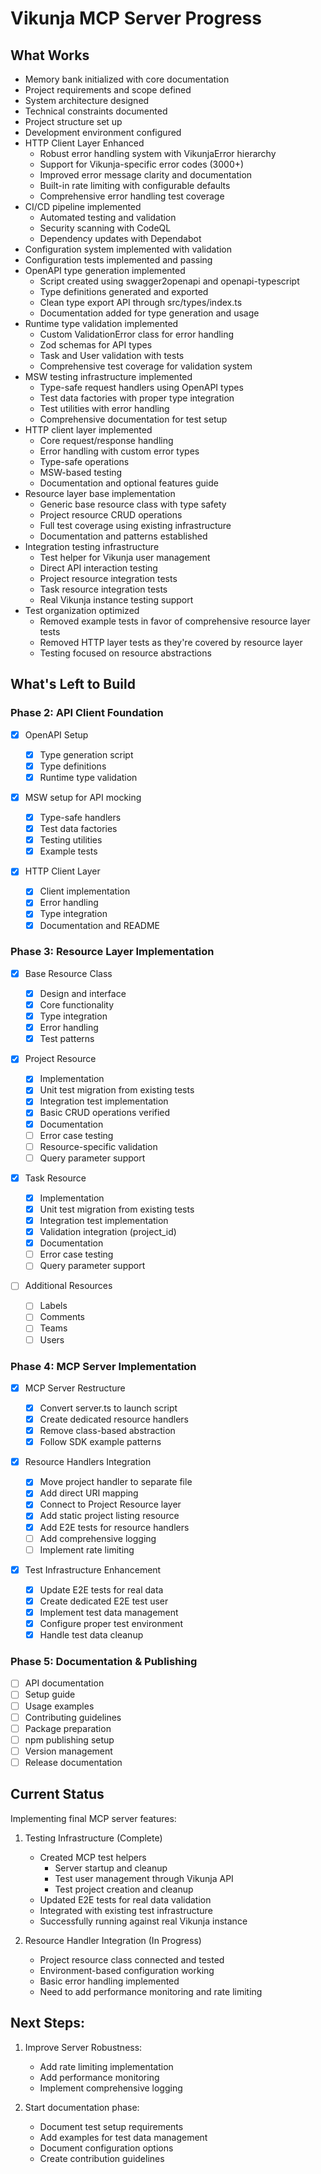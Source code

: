 # Vikunja MCP Server Progress

## What Works

- Memory bank initialized with core documentation
- Project requirements and scope defined
- System architecture designed
- Technical constraints documented
- Project structure set up
- Development environment configured
- HTTP Client Layer Enhanced
  - Robust error handling system with VikunjaError hierarchy
  - Support for Vikunja-specific error codes (3000+)
  - Improved error message clarity and documentation
  - Built-in rate limiting with configurable defaults
  - Comprehensive error handling test coverage
- CI/CD pipeline implemented
  - Automated testing and validation
  - Security scanning with CodeQL
  - Dependency updates with Dependabot
- Configuration system implemented with validation
- Configuration tests implemented and passing
- OpenAPI type generation implemented
  - Script created using swagger2openapi and openapi-typescript
  - Type definitions generated and exported
  - Clean type export API through src/types/index.ts
  - Documentation added for type generation and usage
- Runtime type validation implemented
  - Custom ValidationError class for error handling
  - Zod schemas for API types
  - Task and User validation with tests
  - Comprehensive test coverage for validation system
- MSW testing infrastructure implemented
  - Type-safe request handlers using OpenAPI types
  - Test data factories with proper type integration
  - Test utilities with error handling
  - Comprehensive documentation for test setup
- HTTP client layer implemented
  - Core request/response handling
  - Error handling with custom error types
  - Type-safe operations
  - MSW-based testing
  - Documentation and optional features guide
- Resource layer base implementation
  - Generic base resource class with type safety
  - Project resource CRUD operations
  - Full test coverage using existing infrastructure
  - Documentation and patterns established
- Integration testing infrastructure
  - Test helper for Vikunja user management
  - Direct API interaction testing
  - Project resource integration tests
  - Task resource integration tests
  - Real Vikunja instance testing support
- Test organization optimized
  - Removed example tests in favor of comprehensive resource layer tests
  - Removed HTTP layer tests as they're covered by resource layer
  - Testing focused on resource abstractions

## What's Left to Build

### Phase 2: API Client Foundation

- [x] OpenAPI Setup

  - [x] Type generation script
  - [x] Type definitions
  - [x] Runtime type validation

- [x] MSW setup for API mocking

  - [x] Type-safe handlers
  - [x] Test data factories
  - [x] Testing utilities
  - [x] Example tests

- [x] HTTP Client Layer
  - [x] Client implementation
  - [x] Error handling
  - [x] Type integration
  - [x] Documentation and README

### Phase 3: Resource Layer Implementation

- [x] Base Resource Class

  - [x] Design and interface
  - [x] Core functionality
  - [x] Type integration
  - [x] Error handling
  - [x] Test patterns

- [x] Project Resource

  - [x] Implementation
  - [x] Unit test migration from existing tests
  - [x] Integration test implementation
  - [x] Basic CRUD operations verified
  - [x] Documentation
  - [ ] Error case testing
  - [ ] Resource-specific validation
  - [ ] Query parameter support

- [x] Task Resource

  - [x] Implementation
  - [x] Unit test migration from existing tests
  - [x] Integration test implementation
  - [x] Validation integration (project_id)
  - [x] Documentation
  - [ ] Error case testing
  - [ ] Query parameter support

- [ ] Additional Resources
  - [ ] Labels
  - [ ] Comments
  - [ ] Teams
  - [ ] Users

### Phase 4: MCP Server Implementation

- [x] MCP Server Restructure

  - [x] Convert server.ts to launch script
  - [x] Create dedicated resource handlers
  - [x] Remove class-based abstraction
  - [x] Follow SDK example patterns

- [x] Resource Handlers Integration

  - [x] Move project handler to separate file
  - [x] Add direct URI mapping
  - [x] Connect to Project Resource layer
  - [x] Add static project listing resource
  - [x] Add E2E tests for resource handlers
  - [ ] Add comprehensive logging
  - [ ] Implement rate limiting

- [x] Test Infrastructure Enhancement
  - [x] Update E2E tests for real data
  - [x] Create dedicated E2E test user
  - [x] Implement test data management
  - [x] Configure proper test environment
  - [x] Handle test data cleanup

### Phase 5: Documentation & Publishing

- [ ] API documentation
- [ ] Setup guide
- [ ] Usage examples
- [ ] Contributing guidelines
- [ ] Package preparation
- [ ] npm publishing setup
- [ ] Version management
- [ ] Release documentation

## Current Status

Implementing final MCP server features:

1. Testing Infrastructure (Complete)

   - Created MCP test helpers
     - Server startup and cleanup
     - Test user management through Vikunja API
     - Test project creation and cleanup
   - Updated E2E tests for real data validation
   - Integrated with existing test infrastructure
   - Successfully running against real Vikunja instance

2. Resource Handler Integration (In Progress)
   - Project resource class connected and tested
   - Environment-based configuration working
   - Basic error handling implemented
   - Need to add performance monitoring and rate limiting

## Next Steps:

1. Improve Server Robustness:

   - Add rate limiting implementation
   - Add performance monitoring
   - Implement comprehensive logging

2. Start documentation phase:
   - Document test setup requirements
   - Add examples for test data management
   - Document configuration options
   - Create contribution guidelines
